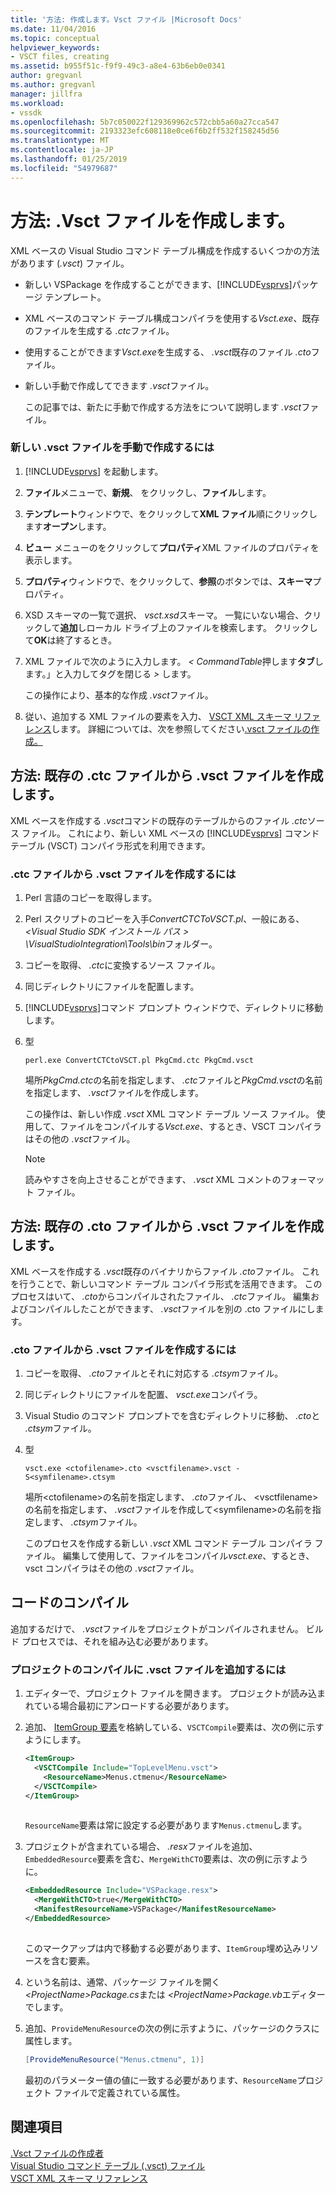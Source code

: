 ```yaml
---
title: '方法: 作成します。Vsct ファイル |Microsoft Docs'
ms.date: 11/04/2016
ms.topic: conceptual
helpviewer_keywords:
- VSCT files, creating
ms.assetid: b955f51c-f9f9-49c3-a8e4-63b6eb0e0341
author: gregvanl
ms.author: gregvanl
manager: jillfra
ms.workload:
- vssdk
ms.openlocfilehash: 5b7c050022f129369962c572cbb5a60a27cca547
ms.sourcegitcommit: 2193323efc608118e0ce6f6b2ff532f158245d56
ms.translationtype: MT
ms.contentlocale: ja-JP
ms.lasthandoff: 01/25/2019
ms.locfileid: "54979687"
---
```

# <a name="how-to-create-a-vsct-file"></a>方法: .Vsct ファイルを作成します。  
  
XML ベースの Visual Studio コマンド テーブル構成を作成するいくつかの方法があります (*.vsct*) ファイル。  
  
- 新しい VSPackage を作成することができます、[!INCLUDE[vsprvs](../../code-quality/includes/vsprvs_md.md)]パッケージ テンプレート。  
  
- XML ベースのコマンド テーブル構成コンパイラを使用する*Vsct.exe*、既存のファイルを生成する *.ctc*ファイル。  
  
- 使用することができます*Vsct.exe*を生成する、 *.vsct*既存のファイル *.cto*ファイル。  
  
- 新しい手動で作成してできます *.vsct*ファイル。  
  
  この記事では、新たに手動で作成する方法をについて説明します *.vsct*ファイル。  
  
### <a name="to-manually-create-a-new-vsct-file"></a>新しい .vsct ファイルを手動で作成するには  
  
1. [!INCLUDE[vsprvs](../../code-quality/includes/vsprvs_md.md)] を起動します。  
  
2. **ファイル**メニューで、**新規**、 をクリックし、**ファイル**します。  
  
3. **テンプレート**ウィンドウで、をクリックして**XML ファイル**順にクリックします**オープン**します。  
  
4. **ビュー**  メニューのをクリックして**プロパティ**XML ファイルのプロパティを表示します。  
  
5. **プロパティ**ウィンドウで、をクリックして、**参照**のボタンでは、**スキーマ**プロパティ。  
  
6. XSD スキーマの一覧で選択、 *vsct.xsd*スキーマ。 一覧にいない場合、クリックして**追加**しローカル ドライブ上のファイルを検索します。 クリックして**OK**は終了するとき。  
  
7. XML ファイルで次のように入力します。 *< CommandTable*押します**タブ**します。」と入力してタグを閉じる *>* します。  
  
    この操作により、基本的な作成 *.vsct*ファイル。  
  
8. 従い、追加する XML ファイルの要素を入力、 [VSCT XML スキーマ リファレンス](../../extensibility/vsct-xml-schema-reference.md)します。 詳細については、次を参照してください[.vsct ファイルの作成。](../../extensibility/internals/authoring-dot-vsct-files.md)  
  
<a name="how-to-create-a-dot-vsct-file-from-an-existing-dot-ctc-file"></a>

## <a name="how-to-create-a-vsct-file-from-an-existing-ctc-file"></a>方法: 既存の .ctc ファイルから .vsct ファイルを作成します。  
  
XML ベースを作成する *.vsct*コマンドの既存のテーブルからのファイル *.ctc*ソース ファイル。 これにより、新しい XML ベースの [!INCLUDE[vsprvs](../../code-quality/includes/vsprvs_md.md)] コマンド テーブル (VSCT) コンパイラ形式を利用できます。  
  
### <a name="to-create-a-vsct-file-from-a-ctc-file"></a>.ctc ファイルから .vsct ファイルを作成するには  
  
1. Perl 言語のコピーを取得します。  
  
2. Perl スクリプトのコピーを入手*ConvertCTCToVSCT.pl*、一般にある、  *\<Visual Studio SDK インストール パス > \VisualStudioIntegration\Tools\bin*フォルダー。  
  
3. コピーを取得、 *.ctc*に変換するソース ファイル。  
  
4. 同じディレクトリにファイルを配置します。  
  
5. [!INCLUDE[vsprvs](../../code-quality/includes/vsprvs_md.md)]コマンド プロンプト ウィンドウで、ディレクトリに移動します。  
  
6. 型  
  
   ```  
   perl.exe ConvertCTCtoVSCT.pl PkgCmd.ctc PkgCmd.vsct  
   ```  
  
    場所*PkgCmd.ctc*の名前を指定します、 *.ctc*ファイルと*PkgCmd.vsct*の名前を指定します、 *.vsct*ファイルを作成します。  
  
    この操作は、新しい作成 *.vsct* XML コマンド テーブル ソース ファイル。 使用して、ファイルをコンパイルする*Vsct.exe*、するとき、VSCT コンパイラはその他の *.vsct*ファイル。  
  
   > [!NOTE]
   >  読みやすさを向上させることができます、 *.vsct* XML コメントのフォーマット ファイル。  
  
<a name="how-to-create-a-dot-vsct-file-from-an-existing-dot-cto-file"></a>

## <a name="how-to-create-a-vsct-file-from-an-existing-cto-file"></a>方法: 既存の .cto ファイルから .vsct ファイルを作成します。  
  
XML ベースを作成する *.vsct*既存のバイナリからファイル *.cto*ファイル。 これを行うことで、新しいコマンド テーブル コンパイラ形式を活用できます。 このプロセスはいて、 *.cto*からコンパイルされたファイル、 *.ctc*ファイル。 編集およびコンパイルしたことができます、 *.vsct*ファイルを別の .cto ファイルにします。  
  
### <a name="to-create-a-vsct-file-from-a-cto-file"></a>.cto ファイルから .vsct ファイルを作成するには  
  
1.  コピーを取得、 *.cto*ファイルとそれに対応する *.ctsym*ファイル。  
  
2.  同じディレクトリにファイルを配置、 *vsct.exe*コンパイラ。  
  
3.  Visual Studio のコマンド プロンプトでを含むディレクトリに移動、 *.cto*と *.ctsym*ファイル。  
  
4.  型  

    ```
    vsct.exe <ctofilename>.cto <vsctfilename>.vsct -S<symfilename>.ctsym
    ```

     場所\<ctofilename\>の名前を指定します、 *.cto*ファイル、 \<vsctfilename\>の名前を指定します、 *.vsct*ファイルを作成して\<symfilename\>の名前を指定します、 *.ctsym*ファイル。  
  
     このプロセスを作成する新しい *.vsct* XML コマンド テーブル コンパイラ ファイル。 編集して使用して、ファイルをコンパイル*vsct.exe*、するとき、vsct コンパイラはその他の *.vsct*ファイル。  
  
## <a name="compile-the-code"></a>コードのコンパイル  
 追加するだけで、 *.vsct*ファイルをプロジェクトがコンパイルされません。 ビルド プロセスでは、それを組み込む必要があります。  
  
### <a name="to-add-a-vsct-file-to-project-compilation"></a>プロジェクトのコンパイルに .vsct ファイルを追加するには  
  
1.  エディターで、プロジェクト ファイルを開きます。 プロジェクトが読み込まれている場合最初にアンロードする必要があります。  
  
2.  追加、 [ItemGroup 要素](../../msbuild/itemgroup-element-msbuild.md)を格納している、`VSCTCompile`要素は、次の例に示すようにします。  
  
    ```xml  
    <ItemGroup>  
      <VSCTCompile Include="TopLevelMenu.vsct">  
        <ResourceName>Menus.ctmenu</ResourceName>  
      </VSCTCompile>  
    </ItemGroup>  
  
    ```  
  
     `ResourceName`要素は常に設定する必要があります`Menus.ctmenu`します。  
  
3.  プロジェクトが含まれている場合、 *.resx*ファイルを追加、`EmbeddedResource`要素を含む、`MergeWithCTO`要素は、次の例に示すように。  
  
    ```xml  
    <EmbeddedResource Include="VSPackage.resx">  
      <MergeWithCTO>true</MergeWithCTO>  
      <ManifestResourceName>VSPackage</ManifestResourceName>  
    </EmbeddedResource>  
  
    ```  
  
     このマークアップは内で移動する必要があります、`ItemGroup`埋め込みリソースを含む要素。  
  
4.  という名前は、通常、パッケージ ファイルを開く *\<ProjectName\>Package.cs*または *\<ProjectName\>Package.vb*エディターでします。  
  
5.  追加、`ProvideMenuResource`の次の例に示すように、パッケージのクラスに属性します。  
  
    ```csharp  
    [ProvideMenuResource("Menus.ctmenu", 1)]  
    ```  
  
     最初のパラメーター値の値に一致する必要があります、`ResourceName`プロジェクト ファイルで定義されている属性。  
  
## <a name="see-also"></a>関連項目  
 [.Vsct ファイルの作成者](../../extensibility/internals/authoring-dot-vsct-files.md)   
 [Visual Studio コマンド テーブル (.vsct) ファイル](../../extensibility/internals/visual-studio-command-table-dot-vsct-files.md)   
 [VSCT XML スキーマ リファレンス](../../extensibility/vsct-xml-schema-reference.md)